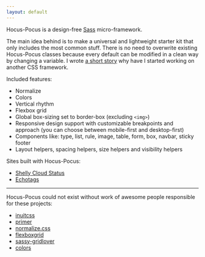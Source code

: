 ```yaml
---
layout: default
---
```


Hocus-Pocus is a design-free [Sass](http://sass-lang.com)
micro-framework.

The main idea behind is to make a universal and lightweight starter kit
that only includes the most common stuff. There is no need to overwrite
existing Hocus-Pocus classes because every default can be modified in
a clean way by changing a variable. I wrote [a short story](https://medium.com/@bkzl/hocus-pocus-e76a6d52801b)
why have I started working on another CSS framework.

Included features:

* Normalize
* Colors
* Vertical rhythm
* Flexbox grid
* Global box-sizing set to border-box (excluding `<img>`)
* Responsive design support with customizable breakpoints and approach
  (you can choose between mobile-first and desktop-first)
* Components like: type, list, rule, image, table, form, box, navbar,
  sticky footer
* Layout helpers, spacing helpers, size helpers and visibility helpers

Sites built with Hocus-Pocus:

* [Shelly Cloud Status](https://status.shellycloud.com)
* [Echotags](http://echotags.io)

* * *

Hocus-Pocus could not exist without work of awesome people responsible for
these projects:

* [inuitcss](https://github.com/inuitcss)
* [primer](https://github.com/primer/primer)
* [normalize.css](https://github.com/necolas/normalize.css)
* [flexboxgrid](https://github.com/kristoferjoseph/flexboxgrid)
* [sassy-gridlover](https://github.com/hiulit/Sassy-Gridlover)
* [colors](https://github.com/mrmrs/colors)
